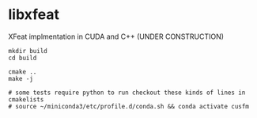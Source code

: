 # libxfeat
XFeat implmentation in CUDA and C++ (UNDER CONSTRUCTION)

```
mkdir build 
cd build

cmake ..
make -j

# some tests require python to run checkout these kinds of lines in cmakelists
# source ~/miniconda3/etc/profile.d/conda.sh && conda activate cusfm

```
